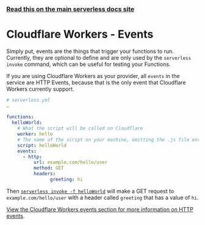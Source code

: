 <!--
title: Serverless Framework - Clouldflare Workers Guide - Events
menuText: Events
menuOrder: 6
description: Configuring Cloudflare Workers Events in the Serverless Framework
layout: Doc
-->

<!-- DOCS-SITE-LINK:START automatically generated  -->
### [Read this on the main serverless docs site](https://www.serverless.com/framework/docs/providers/cloudflare-workers/guide/events)
<!-- DOCS-SITE-LINK:END -->


# Cloudflare Workers - Events
Simply put, events are the things that trigger your functions to run. Currently, they are optional to define and are only used by the `serverless invoke` command, which can be useful for testing your Functions.
 
If you are using Cloudflare Workers as your provider, all `events` in the service are HTTP Events, because that is the only event that Cloudflare Workers currently support.
 
```yml
# serverless.yml
…
 
functions:
  helloWorld:
    # What the script will be called on Cloudflare
    worker: hello
    # The name of the script on your machine, omitting the .js file extension
    script: helloWorld
    events:
      - http:
          url: example.com/hello/user
          method: GET
          headers:
                greeting: hi
```

Then [`serverless invoke -f helloWorld`](../cli-reference/invoke.md) will make a GET request to `example.com/hello/user` with a header called `greeting` that has a value of `hi`.
 
[View the Cloudflare Workers events section for more information on HTTP events](../events).
